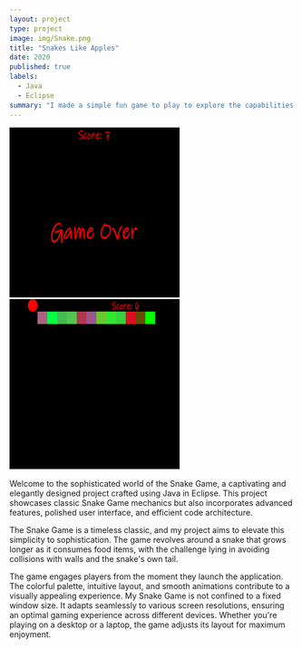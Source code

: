 ```yaml
---
layout: project
type: project
image: img/Snake.png 
title: "Snakes Like Apples"
date: 2020
published: true
labels:
  - Java
  - Eclipse
summary: "I made a simple fun game to play to explore the capabilities of Java."
---
```


<div class="text-center p-4">
  <img width="300px" src="../img/End.png" class="img-thumbnail" >
  <img width="300px" src="../img/Color.png" class="img-thumbnail" >

</div>


Welcome to the sophisticated world of the Snake Game, a captivating and elegantly designed project crafted using Java in Eclipse. This project showcases classic Snake Game mechanics but also incorporates advanced features, polished user interface, and efficient code architecture.

The Snake Game is a timeless classic, and my project aims to elevate this simplicity to sophistication. The game revolves around a snake that grows longer as it consumes food items, with the challenge lying in avoiding collisions with walls and the snake's own tail. 

   The game engages players from the moment they launch the application. The colorful palette, intuitive layout, and smooth animations contribute to a visually appealing experience. My Snake Game is not confined to a fixed window size. It adapts seamlessly to various screen resolutions, ensuring an optimal gaming experience across different devices. Whether you're playing on a desktop or a laptop, the game adjusts its layout for maximum enjoyment.



